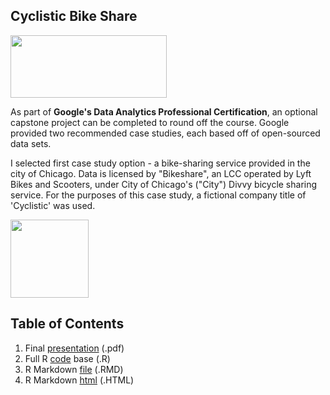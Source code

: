 ## Cyclistic Bike Share

<img src="https://grow.google/root/static/images/logo_GwG.svg" width="250" height="100">

As part of <b>Google's Data Analytics Professional Certification</b>, an optional capstone project can be completed to round off the course. Google provided two recommended case studies, each based off of open-sourced data sets. 

I selected first case study option - a bike-sharing service provided in the city of Chicago. Data is licensed by "Bikeshare", an LCC operated by Lyft Bikes and Scooters, under City of Chicago's ("City") Divvy bicycle sharing service. For the purposes of this case study, a fictional company title of 'Cyclistic' was used.

<img src="https://miro.medium.com/max/293/1*nPqUTH1pkj8BWtQrd8WYIg.png" width="125">

## Table of Contents

1. Final [presentation](https://github.com/roskii/cyclistic_bike_share/blob/main/cyclistic_bike_sharing_presentation.pdf) (.pdf)
2. Full R [code](https://github.com/roskii/cyclistic_bike_share/blob/main/cyclistic_bike_sharing_r_code.R) base (.R)
3. R Markdown [file](https://github.com/roskii/cyclistic_bike_share/blob/main/cyclistic_bike_sharing_r_markdown.Rmd) (.RMD)
4. R Markdown [html](https://rpubs.com/roskii/cyclistic_r_markdown_03_05_2022) (.HTML)
